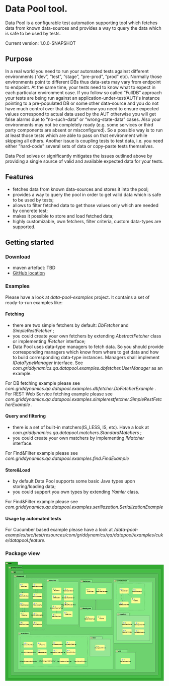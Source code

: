 # Data Pool tool.
Data Pool is a configurable test automation supporting tool which fetches data from known data-sources and provides a way to query the data which is safe to be used by tests.

Current version: 1.0.0-SNAPSHOT

## Purpose
 In a real world you need to run your automated tests against different environments (“dev”, “test”, “stage”, “pre-prod”, “prod” etc). Normally those environments point to different DBs thus data-sets may vary from endpoint to endpoint. At the same time, your tests need to know what to expect in each particular environment case. If you follow so called  “FullDB” approach your tests are being run against an application-under-test(AUT)'s instance pointing to a pre-populated DB or some other data-source and you do not have much control over that data. Somehow you need to ensure expected values correspond to actual data used by the AUT otherwise you will get false alarms due to “no-such-data” or “wrong-state-data” cases. Also your environments may not be completely ready (e.g. some services or third party components are absent or misconfigured). So a possible way is to run at least those tests which are able to pass on that environment while skipping all others. Another issue is coupling tests to test data, i.e. you need either "hard-code" several sets of data or copy-paste tests themselves.

Data Pool solves or significantly mitigates the issues outlined above by providing a single source of valid and available expected data for your tests.

## Features
* fetches data from known data-sources and stores it into the pool;
* provides a way to query the pool in order to get valid data which is safe to be used by tests;
* allows to filter fetched data to get those values only which are needed by concrete test;
* makes it possible to store and load fetched data;
* highly customizable, own fetchers, filter criteria, custom data-types are supported.

## Getting started

### Download
* maven artefact: TBD
* [GitHub location](https://github.com/griddynamics/test-data-pool)

### Examples
Please have a look at _data-pool-examples_ project. It contains a set of ready-to-run examples like:

#### Fetching

* there are two simple fetchers by default: _DbFetcher_ and _SimpleRestFetcher_ ;
* you could create your own fetchers by extending _AbstractFetcher_ class or implementing _IFetcher_ interface;
* Data Pool uses data-type managers to fetch data. So you should provide corresponding managers which know from where to get data and how to build corresponding data-type instances. Managers shall implement _IDataTypeManager_ interface. See _com.griddynamics.qa.datapool.examples.dbfetcher.UserManager_ as an example.

For DB fetching example please see _com.griddynamics.qa.datapool.examples.dbfetcher.DbFetcherExample_ .
For REST Web Service fetching example please see _com.griddynamics.qa.datapool.examples.simplerestfetcher.SimpleRestFetcherExample_ .

#### Query and filtering

* there is a set of built-in matchers(IS_LESS, IS, etc). Have a look at _com.griddynamics.qa.datapool.matchers.StandardMatchers_ ;
* you could create your own matchers by implementing _IMatcher_ interface.

For Find&Filter example please see _com.griddynamics.qa.datapool.examples.find.FindExample_

#### Store&Load

* by default Data Pool supports some basic Java types upon storing/loading data;
* you could support you own types by extending _Yamler_ class.

For Find&Filter example please see _com.griddynamics.qa.datapool.examples.seriliazation.SerializationExample_

#### Usage by automated tests
For Cucumber based example please have a look at _/data-pool-examples/src/test/resources/com/griddynamics/qa/datapool/examples/cuke/datapool.feature_.

### Package view
![Package view](./data-pool_package_view.jpeg "Package view")